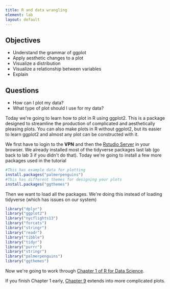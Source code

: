 ```yaml
---
title: R and data wrangling
element: lab
layout: default
---
```


## Objectives

- Understand the grammar of ggplot
- Apply aesthetic changes to a plot
- Visualize a distribution
- Visualize a relationship between variables
- Explain

## Questions

- How can I plot my data?
- What type of plot should I use for my data?


Today we're going to learn how to plot in R using ggplot2.
This is a package designed to streamline the production
of complicated and aesthetically pleasing plots. You can also
make plots in R without ggplot2, but its easier to learn ggplot2
and almost any plot can be constructed with it.

We first have to login to the <b>VPN</b> and then the [Rstudio Server](https://indri.rcs.uvic.ca/)
in your browser. We already installed most of the tidyverse packages
last lab (go back to lab 3 if you didn't do that). Today we're going to install
a few more packages used in the tutorial

```R
#This has example data for plotting
install.packages("palmerpenguins")
#This has different themes for designing your plots
install.packages("ggthemes")

```

Then we want to load all the packages. We're doing this instead of loading
tidyverse (which has issues on our system)

```R
library("dplyr")
library("ggplot2")
library("nycflights13")
library("forcats")
library("stringr")
library("readr")
library("tibble")
library("tidyr")
library("purrr")
library("stringr")
library("palmerpenguins")
library("ggthemes")
```

Now we're going to work through [Chapter 1 of R for Data Science](https://r4ds.hadley.nz/data-visualize).

If you finish Chapter 1 early, [Chapter 9](https://r4ds.hadley.nz/layers)
extends into more complicated plots.
